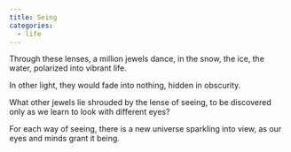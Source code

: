 ```yaml
---
title: Seing
categories:
  - life
---
```

Through these lenses,
a million jewels dance,
in the snow,
the ice,
the water,
polarized
into vibrant life.

In other light,
they would fade
into nothing,
hidden
in obscurity.

What other jewels
lie shrouded
by the lense of seeing,
to be discovered only
as we learn to look
with different eyes?

For each way of seeing,
there is a new universe
sparkling into view,
as our eyes and minds
grant it being.
